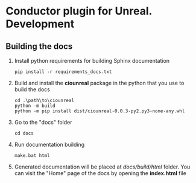 # Conductor plugin for Unreal. Development

## Building the docs

1. Install python requirements for building Sphinx documentation
   ```
   pip install -r requirements_docs.txt
   ```
2. Build and install the **ciounreal** package in the python that you use to build the docs
   ```
   cd .\path\to\ciounreal
   python -m build
   python -m pip install dist/ciounreal-0.0.3-py2.py3-none-any.whl
   ```
3. Go to the "docs" folder
   ```
   cd docs
   ```

4. Run documentation building
   ```
   make.bat html
   ```
   
5. Generated documentation will be placed at *docs/build/html* folder.
   You can visit the "Home" page of the docs by opening the **index.html** file

